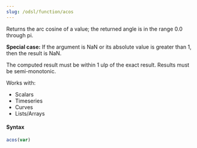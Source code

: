 ```yaml
---
slug: /odsl/function/acos
---
```

Returns the arc cosine of a value; the returned angle is in the range 0.0 through pi. 

**Special case:** If the argument is NaN or its absolute value is greater than 1, then the result is NaN.

The computed result must be within 1 ulp of the exact result. Results must be semi-monotonic.

Works with:
* Scalars
* Timeseries
* Curves
* Lists/Arrays

#### Syntax
```js
acos(var)
```
